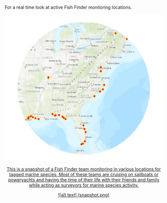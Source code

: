 
For a real time look at active Fish Finder monitoring locations.

<center><a href="https://orpteam.maps.arcgis.com/apps/webappviewer/index.html?id=c5085c49856d48a9b1e7d15ff60d1b9e" target="_blank"><img src="fff.png" <center>
  
  This is a snapshot of a Fish Finder team monitoring in various locations for tagged marine species. Most of these teams are cruising
  on sailboats or poweryachts and having the time of their life with their friends and family while acting as surveyors for marine species activity.

![alt text] (snapshot.png)
